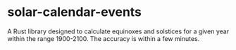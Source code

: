 # solar-calendar-events

A Rust library designed to calculate equinoxes and solstices for a given year within the range 1900-2100. The accuracy is within a few minutes.
